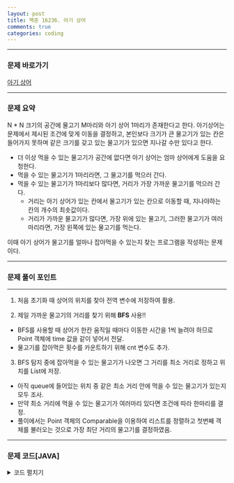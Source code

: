 ```yaml
---
layout: post
title: 백준 16236. 아기 상어
comments: true 
categories: coding
---
```

- - -
### 문제 바로가기

[아기 상어](https://www.acmicpc.net/problem/16236)

- - -


### 문제 요약 
N * N 크기의 공간에 물고기 M마리와 아기 상어 1마리가 존재한다고 한다. 
아기상어는 문제에서 제시된 조건에 맞게 이동을 결정하고, 본인보다 크기가 큰 물고기가 있는 칸은 들어가지 못하며
같은 크기를 갖고 있는 물고기가 있으면 지나갈 수만 있다고 한다.
- 더 이상 먹을 수 있는 물고기가 공간에 없다면 아기 상어는 엄마 상어에게 도움을 요청한다.
- 먹을 수 있는 물고기가 1마리라면, 그 물고기를 먹으러 간다.
- 먹을 수 있는 물고기가 1마리보다 많다면, 거리가 가장 가까운 물고기를 먹으러 간다.
   - 거리는 아기 상어가 있는 칸에서 물고기가 있는 칸으로 이동할 때, 지나야하는 칸의 개수의 최솟값이다.
   - 거리가 가까운 물고기가 많다면, 가장 위에 있는 물고기, 그러한 물고기가 여러마리라면, 가장 왼쪽에 있는 물고기를 먹는다.

이때 아기 상어가 물고기를 얼마나 잡아먹을 수 있는지 찾는 프로그램을 작성하는 문제이다.
- - -


###  문제 풀이 포인트
- - -

1. 처음 초기화 때 상어의 위치를 찾아 전역 변수에 저장하여 활용.

2. 제일 가까운 물고기의 거리를 찾기 위해 **BFS** 사용!!
- BFS를 사용할 때 상어가 한칸 움직일 때마다 이동한 시간을 1씩 늘려야 하므로
   Point 객체에 time 값을 같이 넣어서 전달.
- 물고기를 잡아먹은 횟수를 카운트하기 위해 cnt 변수도 추가.

3. BFS 탐지 중에 잡아먹을 수 있는 물고기가 나오면 그  거리를 최소 거리로 정하고 위치를 List에 저장.
 - 아직 queue에 들어있는 위치 중 같은 최소 거리 안에 먹을 수 있는 물고기가 있는지 모두 조사.
 - 만약 최소 거리에 먹을 수 있는 물고기가 여러마리 있다면 조건에 따라 한마리를 결정.
 - 풀이에서는 Point 객체의 Comparable을 이용하여 리스트를 정렬하고 첫번째 객체를 불러오는 것으로 
   가장 최단 거리의 물고기를 결정하였음.

- - -
###  문제 코드[JAVA]

<details>
<summary>코드 펼치기</summary>
<div markdown="1">

- - -
```java

import java.io.BufferedReader;
import java.io.IOException;
import java.io.InputStreamReader;
import java.util.ArrayList;
import java.util.Collections;
import java.util.LinkedList;
import java.util.Queue;
import java.util.StringTokenizer;

public class Main {
  static int[][] map;
  static int n, size = 2; // 상어의 크기
  static Point shark = new Point(0, 0, 0, 0);

  static class Point implements Comparable<Point> {
    int x, y, cnt, time;

    public Point(int x, int y, int cnt, int time) {
      super();
      this.x = x;
      this.y = y;
      this.cnt = cnt;
      this.time = time;
    }

    @Override
    public int compareTo(Point o) {
      int diff = this.x - o.x;
      return diff != 0 ? diff : this.y - o.y;
    }
  }
  static int[] dx = { -1, 0, 1, 0 };
  static int[] dy = { 0, -1, 0, 1 };

  public static void main(String[] args) throws IOException {
    BufferedReader br = new BufferedReader(new InputStreamReader(System.in));
    StringTokenizer st = new StringTokenizer(br.readLine());
    n = Integer.parseInt(st.nextToken());
    map = new int[n][n];
    for (int i = 0; i < n; i++) {
      st = new StringTokenizer(br.readLine());
      for (int j = 0; j < n; j++) {
        map[i][j] = Integer.parseInt(st.nextToken());
        if (map[i][j] == 9) {
          shark.x = i;
          shark.y = j;
        }
      }
    }
    find_bfs();
    System.out.println(shark.time);
  }

  private static void find_bfs() {
    // 상어의 위치에서 가까운 물고기 찾기

    while (true) {
      Queue<Point> queue = new LinkedList<>();

      queue.add(shark);
      map[shark.x][shark.y] = 0;
      boolean[][] visited = new boolean[n][n];
      ArrayList<Point> fish_list = new ArrayList<>();

      visited[shark.x][shark.y] = true;
      int distance = -1;
      while (!queue.isEmpty()) {
        Point p = queue.poll();
        if (p.time == distance) break;
        for (int d = 0; d < 4; d++) {
          int nx = p.x + dx[d];
          int ny = p.y + dy[d];
          if (safy(nx, ny) && !visited[nx][ny]) {
            visited[nx][ny] = true;        
            if (map[nx][ny] == 0) {
              queue.add(new Point(nx, ny, p.cnt, p.time + 1));
            } else {
              if (map[nx][ny] > size) {
                continue;
              } else if (map[nx][ny] < size) {
                distance = p.time + 1;
                fish_list.add(new Point(nx, ny, p.cnt+1, p.time+1));							
              } else {              
                queue.add(new Point(nx, ny, p.cnt, p.time + 1));
              }
            }
          }
        }
      }
      if (distance == -1) { // 거리 내에 물고기가 없음
        break;
      } else {
        if (!fish_list.isEmpty()) {
          Collections.sort(fish_list);
        }
      }
      shark = fish_list.get(0);
      if (shark.cnt == size) {
        size++;
        shark.cnt = 0;
      }
    }
  }

  private static void print() {
    for (int i = 0; i < n; i++) {
      for (int j = 0; j < n; j++) {
        System.out.print(map[i][j] + " ");
      }
      System.out.println();
    }
  }

  private static boolean safy(int x, int y) {
    if (x >= 0 && x < n && y >= 0 && y < n) {
      return true;
    } else {
      return false;
    }
  }
}
```
</div>
</details>